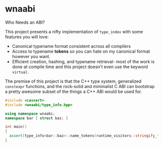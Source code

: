 # wnaabi
Who Needs an ABI?

This project presents a nifty implementation of `type_index`
with some features you will love:

- Canonical typename format consistent across all compilers
- Access to typename **tokens** so you can hate on my canonical
  format however you want.
- Efficient creation, hashing, and typename retrieval- most of the
  work is done at compile time and this project doesn't even use
  the keyword `virtual`.

The premise of this project is that the C++ type system, generalized
`constexpr` functions, and the rock-solid and minimalist C ABI can
bootstrap a pretty awesome subset of the things a C++ ABI would be used for.

```c++
#include <cassert>
#include <wnaabi/type_info.hpp>

using namespace wnaabi;
namespace bar { struct baz; }

int main()
{
  assert(type_info<bar::baz>::name_tokens(runtime_visitors::stringify_t{}).str == "bar::baz");
}
```
